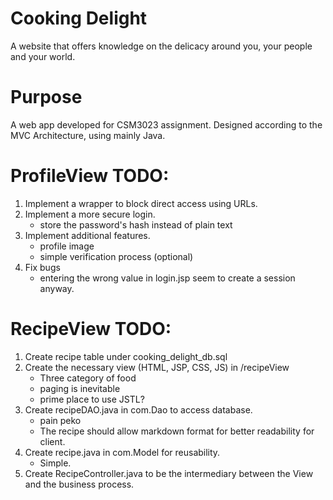 # Cooking Delight  
A website that offers knowledge on the delicacy around you, your people and your world.

# Purpose
A web app developed for CSM3023 assignment. Designed according to the MVC Architecture, using mainly Java.

# ProfileView TODO: 
1. Implement a wrapper to block direct access using URLs.
2. Implement a more secure login.
    - store the password's hash instead of plain text
3. Implement additional features.
    - profile image
    - simple verification process (optional)
4. Fix bugs
	- entering the wrong value in login.jsp seem to create a session anyway.

# RecipeView TODO: 
1. Create recipe table under cooking_delight_db.sql
2. Create the necessary view (HTML, JSP, CSS, JS) in /recipeView
	- Three category of food
	- paging is inevitable
	- prime place to use JSTL?
3. Create recipeDAO.java in com.Dao to access database.
	- pain peko
	- The recipe should allow markdown format for better readability for client.
4. Create recipe.java in com.Model for reusability.
	- Simple.
5. Create RecipeController.java to be the intermediary between the View and the business process.